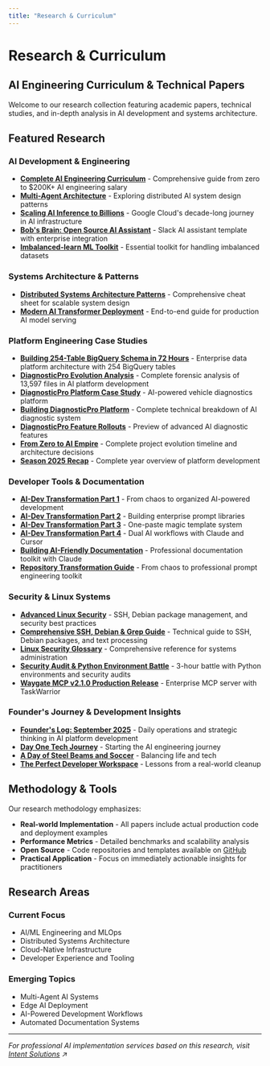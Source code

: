 ```yaml
---
title: "Research & Curriculum"
---
```


# Research & Curriculum

## AI Engineering Curriculum & Technical Papers

Welcome to our research collection featuring academic papers, technical studies, and in-depth analysis in AI development and systems architecture.

## Featured Research

### AI Development & Engineering
- **[Complete AI Engineering Curriculum](/posts/startai/üöä-the-complete-ai-engineering-curriculum-from-zero-to-200k-salary/)** - Comprehensive guide from zero to $200K+ AI engineering salary
- **[Multi-Agent Architecture](/posts/startai/exploring-multi-agent-architecture-brainstorming-the-best-route-forward/)** - Exploring distributed AI system design patterns
- **[Scaling AI Inference to Billions](/posts/startai/scaling-ai-inference-to-billions-of-users-and-agents-google-clouds-decade-long-j/)** - Google Cloud's decade-long journey in AI infrastructure
- **[Bob's Brain: Open Source AI Assistant](/posts/startai/bobs-brain-open-source-slack-ai-assistant-template/)** - Slack AI assistant template with enterprise integration
- **[Imbalanced-learn ML Toolkit](/posts/startai/imbalanced-learn-essential-toolkit-for-handling-imbalanced-datasets/)** - Essential toolkit for handling imbalanced datasets

### Systems Architecture & Patterns
- **[Distributed Systems Architecture Patterns](/posts/startai/distributed-systems-architecture-patterns-cheat-sheet/)** - Comprehensive cheat sheet for scalable system design
- **[Modern AI Transformer Deployment](/posts/startai/serving-modern-ai-an-end-to-end-guide-to-deploying-transformer-models-with-fasta/)** - End-to-end guide for production AI model serving

### Platform Engineering Case Studies
- **[Building 254-Table BigQuery Schema in 72 Hours](/posts/building-254-table-bigquery-schema-72-hours/)** - Enterprise data platform architecture with 254 BigQuery tables
- **[DiagnosticPro Evolution Analysis](/posts/diagnosticpro-complete-evolution-analysis/)** - Complete forensic analysis of 13,597 files in AI platform development
- **[DiagnosticPro Platform Case Study](/posts/diagnosticpro-case-study/)** - AI-powered vehicle diagnostics platform
- **[Building DiagnosticPro Platform](/posts/startai/building-diagnosticpro-ai-powered-vehicle-diagnostics-platform/)** - Complete technical breakdown of AI diagnostic system
- **[DiagnosticPro Feature Rollouts](/posts/startai/diagnosticpro-revolutionary-feature-rollouts-coming-this-quarter/)** - Preview of advanced AI diagnostic features
- **[From Zero to AI Empire](/posts/startai/from-zero-to-ai-empire-the-complete-project-evolution-timeline/)** - Complete project evolution timeline and architecture decisions
- **[Season 2025 Recap](/posts/startai/season-2025-recap-the-rise-of-intent-solutions-from-rag-to-revenue/)** - Complete year overview of platform development

### Developer Tools & Documentation
- **[AI-Dev Transformation Part 1](/posts/ai-dev-transformation-part-1-the-mess/)** - From chaos to organized AI-powered development
- **[AI-Dev Transformation Part 2](/posts/ai-dev-transformation-part-2-enterprise-library/)** - Building enterprise prompt libraries
- **[AI-Dev Transformation Part 3](/posts/ai-dev-transformation-part-3-one-paste-magic/)** - One-paste magic template system
- **[AI-Dev Transformation Part 4](/posts/ai-dev-transformation-part-4-dual-ai-workflows/)** - Dual AI workflows with Claude and Cursor
- **[Building AI-Friendly Documentation](/posts/ai-documentation-toolkit-journey/)** - Professional documentation toolkit with Claude
- **[Repository Transformation Guide](/posts/prompts-intent-solutions-repository-transformation-guide/)** - From chaos to professional prompt engineering toolkit

### Security & Linux Systems
- **[Advanced Linux Security](/posts/startai/advanced-linux-systems-security-ssh-debian-package-management-and-text-processin/)** - SSH, Debian package management, and security best practices
- **[Comprehensive SSH, Debian & Grep Guide](/posts/startai/comprehensive-technical-guide-to-ssh-debian-packages-and-grep/)** - Technical guide to SSH, Debian packages, and text processing
- **[Linux Security Glossary](/posts/startai/linux-security-and-systems-administration-glossary/)** - Comprehensive reference for systems administration
- **[Security Audit & Python Environment Battle](/posts/security-audit-nightmare-python-environment-victory-waygate-mcp/)** - 3-hour battle with Python environments and security audits
- **[Waygate MCP v2.1.0 Production Release](/posts/waygate-mcp-v2-1-0-forensic-analysis-to-production-enterprise-server/)** - Enterprise MCP server with TaskWarrior

### Founder's Journey & Development Insights
- **[Founder's Log: September 2025](/posts/startai/founders-log-juggling-google-calls-scraping-bugs-and-startup-hustle/)** - Daily operations and strategic thinking in AI platform development
- **[Day One Tech Journey](/posts/startai/day-one-starting-my-tech-journey-blog/)** - Starting the AI engineering journey
- **[A Day of Steel Beams and Soccer](/posts/a-day-of-steel-beams-and-soccer-2025-09-09/)** - Balancing life and tech
- **[The Perfect Developer Workspace](/posts/startai/the-perfect-developer-workspace-lessons-from-a-real-world-cleanup/)** - Lessons from a real-world cleanup

## Methodology & Tools

Our research methodology emphasizes:
- **Real-world Implementation** - All papers include actual production code and deployment examples
- **Performance Metrics** - Detailed benchmarks and scalability analysis
- **Open Source** - Code repositories and templates available on [GitHub](https://github.com/jeremylongshore)
- **Practical Application** - Focus on immediately actionable insights for practitioners

## Research Areas

### Current Focus
- AI/ML Engineering and MLOps
- Distributed Systems Architecture
- Cloud-Native Infrastructure
- Developer Experience and Tooling

### Emerging Topics
- Multi-Agent AI Systems
- Edge AI Deployment
- AI-Powered Development Workflows
- Automated Documentation Systems

---

*For professional AI implementation services based on this research, visit [Intent Solutions](https://intentsolutions.io/) ↗*

